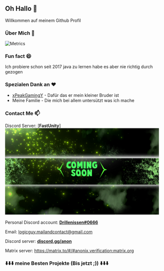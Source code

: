 <p align="center">
<img alt="" src=https://img.shields.io/github/stars/fastdropgaming?affiliations=OWNER%2CCOLLABORATOR />
<img alt="" src=https://komarev.com/ghpvc/?username=fastdropgaming />
</p>

## Oh Hallo 👋
Willkommen auf meinem Github Profil

### Über Mich 📌
![Metrics](https://metrics.lecoq.io/fastdropgaming?template=classic&people=1&projects=1&languages=1&base=header%2C%20activity%2C%20community%2C%20repositories%2C%20metadata&base.indepth=false&base.hireable=false&base.skip=false&languages=false&languages.limit=8&languages.threshold=0%25&languages.other=false&languages.colors=github&languages.sections=most-used&languages.indepth=false&languages.analysis.timeout=15&languages.categories=markup%2C%20programming&languages.recent.categories=markup%2C%20programming&languages.recent.load=300&languages.recent.days=14&people=false&people.limit=24&people.identicons=false&people.identicons.hide=false&people.size=28&people.types=followers&people.shuffle=false&projects=false&projects.limit=4&projects.descriptions=false&config.timezone=Europe%2FBerlin)

### Fun fact 😄
Ich probiere schon seit 2017 java zu lernen habe es aber nie richtig durch gezogen

### Spezialen Dank an ❤️
- [xPeakGamingY](https://account.xbox.com/de-de/profile?gamertag=xPeakGamingY) - Dafür das er mein kleiner Bruder ist
- Meine Familie - Die mich bei allem untersützt  was ich mache

### Contact Me 📫  
Discord Server: [**FastUnity**]
<img src="/img/soon.png">

Personal Discord account: [**Drillenissen#0666**](https://www.discord.gg) 

Email: 
logicguy.mailandcontact@gmail.com  

Discord server: **[discord.gg/anon](https://www.anonix.xyz/discord)** 

Matrix server: https://matrix.to/#/#anonix.verification:matrix.org


### ⬇️⬇️⬇️ meine Besten Projekte (Bis jetzt ;)) ⬇️⬇️⬇️